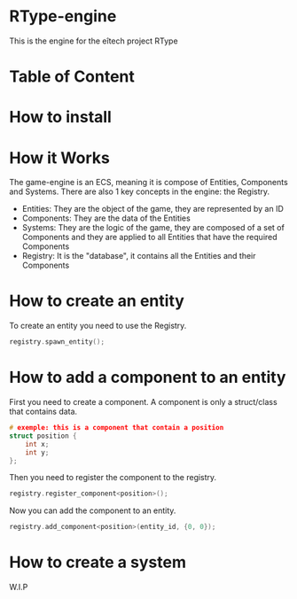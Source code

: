 # RType-engine
This is the engine for the eîtech project RType

# Table of Content

# How to install

# How it Works

The game-engine is an ECS, meaning it is compose of Entities, Components and Systems. There are also 1 key concepts in the engine: the Registry.

- Entities: They are the object of the game, they are represented by an ID
- Components: They are the data of the Entities
- Systems: They are the logic of the game, they are composed of a set of Components and they are applied to all Entities that have the required Components
- Registry: It is the "database", it contains all the Entities and their Components

# How to create an entity

To create an entity you need to use the Registry.
    
```cpp
registry.spawn_entity();
```

# How to add a component to an entity

First you need to create a component. A component is only a struct/class that contains data.
```cpp
# exemple: this is a component that contain a position
struct position {
    int x;
    int y;
};
```
Then you need to register the component to the registry.
```cpp
registry.register_component<position>();
```
Now you can add the component to an entity.
```cpp
registry.add_component<position>(entity_id, {0, 0});
```

# How to create a system
W.I.P
